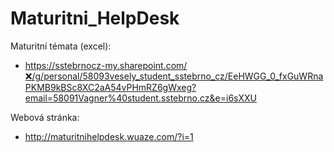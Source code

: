 # Maturitni_HelpDesk
Maturitní témata (excel):
 - https://sstebrnocz-my.sharepoint.com/❌/g/personal/58093vesely_student_sstebrno_cz/EeHWGG_0_fxGuWRnaPKMB9kBSc8XC2aA54vPHmRZ6gWxeg?email=58091Vagner%40student.sstebrno.cz&e=i6sXXU


Webová stránka:
 - http://maturitnihelpdesk.wuaze.com/?i=1
